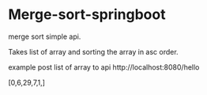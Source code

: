# Merge-sort-springboot
merge sort simple api.

Takes list of array and sorting the array in asc order.

example post list of array to api http://localhost:8080/hello

[0,6,29,7,1,]

